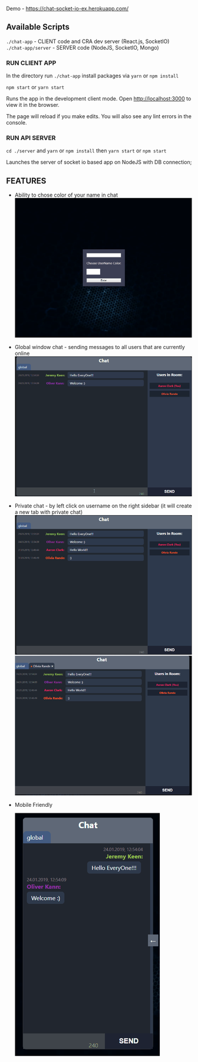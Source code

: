 Demo - https://chat-socket-io-ex.herokuapp.com/

## Available Scripts

`./chat-app` - CLIENT code and CRA dev server (React.js, SocketIO) <br>
`./chat-app/server` - SERVER code (NodeJS, SocketIO, Mongo)

### RUN CLIENT APP

In the directory run `./chat-app` install packages via `yarn` or `npm install`

`npm start` or `yarn start`

Runs the app in the development client mode.
Open [http://localhost:3000](http://localhost:3000) to view it in the browser.

The page will reload if you make edits.
You will also see any lint errors in the console.

### RUN API SERVER

`cd ./server` and `yarn` or `npm install` then `yarn start` or `npm start`

Launches the server of socket io based app on NodeJS with DB connection;

## FEATURES

-   Ability to chose color of your name in chat
    ![](1.gif)

-   Global window chat - sending messages to all users that are currently online
    ![](2.gif)

-   Private chat - by left click on username on the right sidebar (it will create a new tab with private chat)
    ![](3.gif)
    ![](4.gif)

-   Mobile Friendly

    ![](5.gif)
